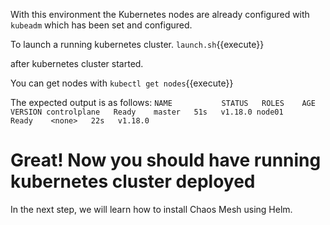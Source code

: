 With this environment the Kubernetes nodes are already configured with `kubeadm` which has been set and configured.

To launch a running kubernetes cluster.
`launch.sh`{{execute}}

after kubernetes cluster started. 

You can get nodes with `kubectl get nodes`{{execute}}

The expected output is as follows:
`NAME           STATUS   ROLES    AGE   VERSION
controlplane   Ready    master   51s   v1.18.0
node01         Ready    <none>   22s   v1.18.0`

# Great! Now you should have running kubernetes cluster deployed

In the next step, we will learn how to install Chaos Mesh using Helm.